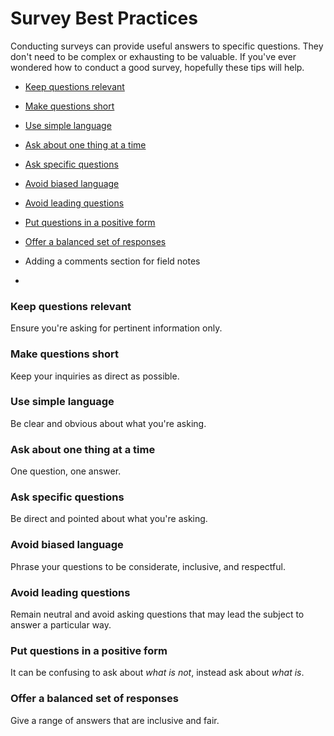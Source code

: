 # Survey Best Practices

Conducting surveys can provide useful answers to specific questions. They don't need to be complex or exhausting to be valuable. If you've ever wondered how to conduct a good survey, hopefully these tips will help.

* [Keep questions relevant](#relevant)

* [Make questions short](#short)

* [Use simple language](#simple)

* [Ask about one thing at a time](#one-thing)

* [Ask specific questions](#specific)

* [Avoid biased language](#biased)

* [Avoid leading questions](#leading)

* [Put questions in a positive form](#positive)

* [Offer a balanced set of responses](#balanced)
* Adding a comments section for field notes
* 

### Keep questions relevant <a id="relevant"></a>
Ensure you're asking for pertinent information only.
### Make questions short <a id="short"></a>
Keep your inquiries as direct as possible.
### Use simple language <a id="simple"></a>
Be clear and obvious about what you're asking.
### Ask about one thing at a time <a id="one-thing"></a>
One question, one answer.
### Ask specific questions <a id="specific"></a>
Be direct and pointed about what you're asking.
### Avoid biased language <a id="biased"></a>
Phrase your questions to be considerate, inclusive, and respectful.
### Avoid leading questions <a id="leading"></a>
Remain neutral and avoid asking questions that may lead the subject to answer a particular way.
### Put questions in a positive form <a id="positive"></a>
It can be confusing to ask about _what is not_, instead ask about _what is_.
### Offer a balanced set of responses <a id="balanced"></a>
Give a range of answers that are inclusive and fair.